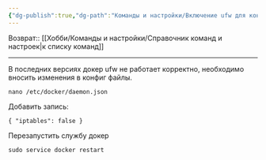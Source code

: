 ```yaml
---
{"dg-publish":true,"dg-path":"Команды и настройки/Включение ufw для контейнеров докер.md","permalink":"/komandy-i-nastrojki/vklyuchenie-ufw-dlya-kontejnerov-doker/","updated":"2024-09-03T16:09:42+03:00"}
---
```


Возврат:: [[Хобби/Команды и настройки/Справочник команд и настроек\|к списку команд]]

---

В последних версиях докер ufw не работает корректно, необходимо вносить изменения в конфиг файлы.

```shell
nano /etc/docker/daemon.json
```

Добавить запись:
```
{ "iptables": false }
```

Перезапустить службу докер
```
sudo service docker restart
```
